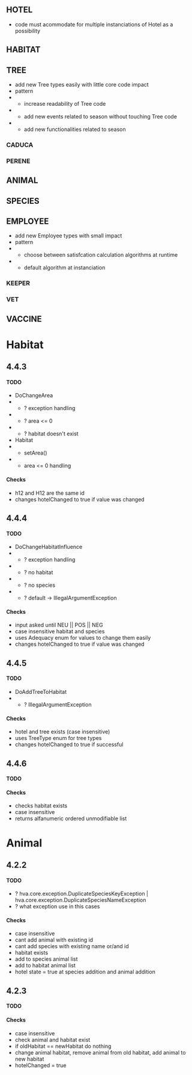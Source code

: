 ## HOTEL
- code must acommodate for multiple instanciations of Hotel as a possibility
## HABITAT
## TREE
- add new Tree types easily with little core code impact
- pattern
- - increase readability of Tree code
- - add new events related to season without touching Tree code
- - add new functionalities related to season
### CADUCA
### PERENE
## ANIMAL
## SPECIES
## EMPLOYEE
- add new Employee types with small impact
- pattern
- - choose between satisfcation calculation algorithms at runtime
- - default algorithm at instanciation
### KEEPER
### VET
## VACCINE

# Habitat

## 4.4.3
#### TODO
- DoChangeArea
- - ? exception handling
- - ? area <= 0
- - ? habitat doesn't exist
- Habitat
- - setArea() 
- - area <= 0 handling
#### Checks
- h12 and H12 are the same id
- changes hotelChanged to true if value was changed 

## 4.4.4
#### TODO
- DoChangeHabitatInfluence
- - ? exception handling
- - ? no habitat
- - ? no species
- - ? default -> IllegalArgumentException
#### Checks
- input asked until NEU || POS || NEG
- case insensitive habitat and species
- uses Adequacy enum for values to change them easily
- changes hotelChanged to true if value was changed

## 4.4.5
#### TODO
- DoAddTreeToHabitat
- - ? IllegalArgumentException
#### Checks
- hotel and tree exists (case insensitive)
- uses TreeType enum for tree types
- changes hotelChanged to true if successful

## 4.4.6
#### TODO
#### Checks
- checks habitat exists
- case insensitive
- returns alfanumeric ordered unmodifiable list

# Animal

## 4.2.2
#### TODO
- ? hva.core.exception.DuplicateSpeciesKeyException | hva.core.exception.DuplicateSpeciesNameException
- ? what exception use in this cases
#### Checks
- case insensitive
- cant add animal with existing id
- cant add species with existing name or/and id
- habitat exists
- add to species animal list
- add to habitat animal list
- hotel state = true at species addition and animal addition

## 4.2.3
#### TODO
#### Checks
- case insensitive
- check animal and habitat exist
- if oldHabitat == newHabitat do nothing
- change animal habitat, remove animal from old habitat, add animal to new habitat
- hotelChanged = true

